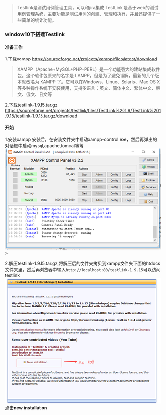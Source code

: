 > Testlink是测试用例管理工具，可以和jira集成
> TestLink 是基于web的测试用例管理系统，主要功能是测试用例的创建、管理和执行，并且还提供了一些简单的统计功能。

### window10下搭建Testlink

#### 准备工作

1.下载xampp
[https:\/\/sourceforge.net\/projects\/xampp\/files\/latest\/download](https://sourceforge.net/projects/xampp/files/latest/download)

> XAMPP（Apache+MySQL+PHP+PERL）是一个功能强大的建站集成软件包。这个软件包原来的名字是 LAMPP，但是为了避免误解，最新的几个版本就改名为 XAMPP 了。它可以在Windows、Linux、Solaris、Mac OS X 等多种操作系统下安装使用，支持多语言：英文、简体中文、繁体中文、韩文、俄文、日文等

2.下载testlink-1.9.15.tar.gz
[https:\/\/sourceforge.net\/projects\/testlink\/files\/TestLink%201.9\/TestLink%201.9.15\/testlink-1.9.15.tar.gz\/download](https://sourceforge.net/projects/testlink/files/TestLink%201.9/TestLink%201.9.15/testlink-1.9.15.tar.gz/download)

#### 开始

1.安装xampp
安装后，在安装文件夹中启动xampp-control.exe，然后再弹出的对话框中启动mysql,apache,tomcat等等
![](/assets/QQ截图20160921164926.png)&gt;

2.解压testlink-1.9.15.tar.gz,将解压后的文件夹拷贝到xampp文件夹下面的htdocs文件夹里，然后再浏览器中输入`http://localhost:80/testlink-1.9.15`可以访问testlink
![](/assets/101527451655203.jpg)
点击**new installation**
